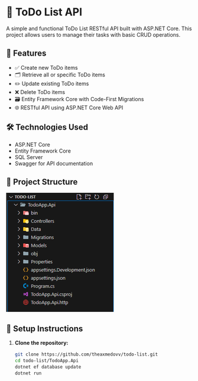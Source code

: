 # 📝 ToDo List API

A simple and functional ToDo List RESTful API built with ASP.NET Core. This project allows users to manage their tasks with basic CRUD operations.

## 🚀 Features

- ✅ Create new ToDo items
- 🗂️ Retrieve all or specific ToDo items
- ✏️ Update existing ToDo items
- ❌ Delete ToDo items
- 🗃️ Entity Framework Core with Code-First Migrations
- 🌐 RESTful API using ASP.NET Core Web API

## 🛠️ Technologies Used

- ASP.NET Core
- Entity Framework Core
- SQL Server
- Swagger for API documentation

## 📂 Project Structure
![View Structure](https://github.com/theaxmedovv/todo-list/blob/main/Structure.png)


## 🔧 Setup Instructions

1. **Clone the repository:**
   ```bash
   git clone https://github.com/theaxmedovv/todo-list.git
   cd todo-list/TodoApp.Api
   dotnet ef database update
   dotnet run



